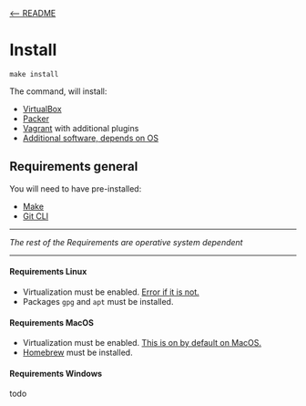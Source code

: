 [<-- README](../README.md)
# Install
`make install`

The command, will install:
- [VirtualBox](https://www.virtualbox.org/)
- [Packer](https://www.packer.io/)
- [Vagrant](https://www.vagrantup.com/) with additional plugins
- [Additional software, depends on OS](../install/Makefile)

## Requirements general
You will need to have pre-installed:

- [Make](https://man7.org/linux/man-pages/man1/make.1.html)
- [Git CLI](https://git-scm.com/book/en/v2/Getting-Started-The-Command-Line)


---

*The rest of the Requirements are operative system dependent*

---

#### Requirements Linux
- Virtualization must be enabled. [Error if it is not.](https://github.com/fredrikhgrelland/vagrant-hashistack/issues/136)
- Packages `gpg` and `apt` must be installed.

#### Requirements MacOS
- Virtualization must be enabled. [This is on by default on MacOS.](https://support.apple.com/en-us/HT203296)
- [Homebrew](https://brew.sh/) must be installed.

#### Requirements Windows
todo
